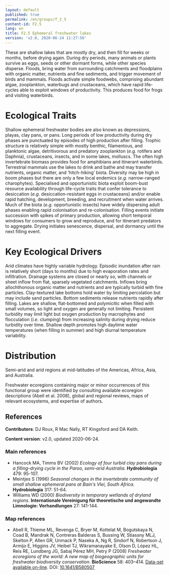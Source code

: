 ```yaml
---
layout: default
published: true
permalink: /en/groups/f_2_5
content-id: F2.5
lang: en
title: F2.5 Ephemeral freshwater lakes
version: 'v2.0, 2020-06-24 11:27:56'
---
```


These are shallow lakes that are mostly dry, and then fill for weeks or months, before drying again. During dry periods, many animals or plants survive as eggs, seeds or other dormant forms, while other species disperse. Floods, bring water from surrounding catchments and floodplains with organic matter, nutrients and fine sediments, and trigger movement of birds and mammals. Floods activate simple foodwebs, comprising abundant algae, zooplankton, waterbugs and crustaceans, which have rapid life-cycles able to exploit windows of productivity. This produces food for frogs and visiting waterbirds.

# Ecological Traits
 
Shallow ephemeral freshwater bodies are also known as depressions, playas, clay pans, or pans. Long periods of low productivity during dry phases are punctuated by episodes of high production after filling. Trophic structure is relatively simple with mostly benthic, filamentous, and planktonic algae, detritivorous and predatory zooplankton (_e.g._ rotifers and Daphnia), crustaceans, insects, and in some lakes, molluscs. The often high invertebrate biomass provides food for amphibians and itinerant waterbirds. Terrestrial mammals use the lakes to drink and bathe and may transfer nutrients, organic matter, and ’hitch-hiking’ biota. Diversity may be high in boom phases but there are only a few local endemics (_e.g._ narrow-ranged charophytes). Specialised and opportunistic biota exploit boom-bust resource availability through life-cycle traits that confer tolerance to desiccation (_e.g._ desiccation-resistant eggs in crustaceans) and/or enable rapid hatching, development, breeding, and recruitment when water arrives. Much of the biota (_e.g._ opportunistic insects) have widely dispersing adult phases enabling rapid colonisation and re-colonisation. Filling events initiate succession with spikes of primary production, allowing short temporal windows for consumers to grow and reproduce, and for itinerant predators to aggregate. Drying initiates senescence, dispersal, and dormancy until the next filling event.
 
# Key Ecological Drivers
 
Arid climates have highly variable hydrology. Episodic inundation after rain is relatively short (days to months) due to high evaporation rates and infiltration. Drainage systems are closed or nearly so, with channels or sheet inflow from flat, sparsely vegetated catchments. Inflows bring allochthonous organic matter and nutrients and are typically turbid with fine particles. Clay-textured lake bottoms hold water by limiting percolation but may include sand particles. Bottom sediments release nutrients rapidly after filling. Lakes are shallow, flat-bottomed and polymicitic when filled with small volumes, so light and oxygen are generally not limiting. Persistent turbidity may limit light but oxygen production by macrophytes and flocculation (_i.e._ clumping) from increasing salinity during drying reduce turbidity over time. Shallow depth promotes high daytime water temperatures (when filling in summer) and high diurnal temperature variability.
 
# Distribution
 
Semi-arid and arid regions at mid-latitudes of the Americas, Africa, Asia, and Australia. 

Freshwater ecoregions containing major or minor occurrences of this functional group were identified by consulting available ecoregion descriptions (Abell et al. 2008), global and regional reviews, maps of relevant ecosystems, and expertise of authors.

## References

**Contributors**: DJ Roux, R Mac Nally, RT Kingsford and DA Keith.

**Content version**: v2.0, updated 2020-06-24.

### Main references
* Hancock MA, Timms BV  (2002) *Ecology of four turbid clay pans during a filling-drying cycle in the Paroo, semi-arid Australia*. **Hydrobiologia** 479: 95-107.
* Meintjes S  (1996) *Seasonal changes in the invertebrate community of small shallow ephemeral pans at Bain's Vlei, South Africa*. **Hydrobiologia** 317: 51-64.
* Williams WD  (2000) *Biodiversity in temporary wetlands of dryland regions*. **Internationale Vereinigung für theoretische und angewandte Limnologie: Verhandlungen** 27: 141-144.

### Map references
* Abell R, Thieme ML, Revenga C, Bryer M, Kottelat M, Bogutskaya N, Coad B, Mandrak N, Contreras Balderas S, Bussing W, Stiassny MLJ, Skelton P, Allen GR, Unmack P, Naseka A, Ng R, Sindorf N, Robertson J, Armijo E, Higgins JV, Heibel TJ, Wikramanayake E, Olson D, López HL, Reis RE, Lundberg JG, Sabaj Pérez MH, Petry P  (2008) *Freshwater ecoregions of the world: A new map of biogeographic units for freshwater biodiversity conservation*. **BioScience** 58: 403–414. [Data-set available on-line](http://www.feow.org). DOI: [10.1641/B580507](http://doi.org/10.1641/B580507)
